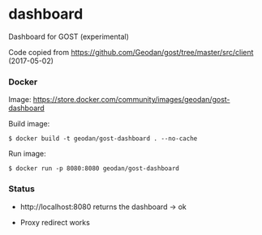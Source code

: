 # dashboard

Dashboard for GOST (experimental)

Code copied from https://github.com/Geodan/gost/tree/master/src/client (2017-05-02)

### Docker

Image: https://store.docker.com/community/images/geodan/gost-dashboard

Build image:

```
$ docker build -t geodan/gost-dashboard . --no-cache
```

Run image:

```
$ docker run -p 8080:8080 geodan/gost-dashboard
```

### Status 

- http://localhost:8080 returns the dashboard -> ok

- Proxy redirect works
